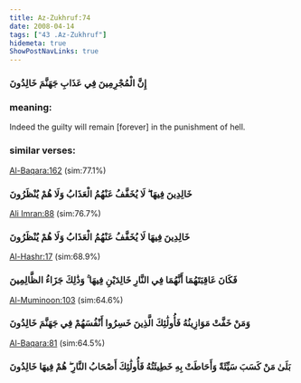 ```yaml
---
title: Az-Zukhruf:74
date: 2008-04-14
tags: ["43 .Az-Zukhruf"]
hidemeta: true 
ShowPostNavLinks: true 
---
```

### إِنَّ الْمُجْرِمِينَ فِي عَذَابِ جَهَنَّمَ خَالِدُونَ
### meaning: 
Indeed the guilty will remain [forever] in the punishment of hell.
### similar verses: 

[Al-Baqara:162](/2/162) (sim:77.1%)

### خَالِدِينَ فِيهَا ۖ لَا يُخَفَّفُ عَنْهُمُ الْعَذَابُ وَلَا هُمْ يُنْظَرُونَ

[Ali Imran:88](/3/88) (sim:76.7%)

### خَالِدِينَ فِيهَا لَا يُخَفَّفُ عَنْهُمُ الْعَذَابُ وَلَا هُمْ يُنْظَرُونَ

[Al-Hashr:17](/59/17) (sim:68.9%)

### فَكَانَ عَاقِبَتَهُمَا أَنَّهُمَا فِي النَّارِ خَالِدَيْنِ فِيهَا ۚ وَذَٰلِكَ جَزَاءُ الظَّالِمِينَ

[Al-Muminoon:103](/23/103) (sim:64.6%)

### وَمَنْ خَفَّتْ مَوَازِينُهُ فَأُولَٰئِكَ الَّذِينَ خَسِرُوا أَنْفُسَهُمْ فِي جَهَنَّمَ خَالِدُونَ

[Al-Baqara:81](/2/81) (sim:64.5%)

### بَلَىٰ مَنْ كَسَبَ سَيِّئَةً وَأَحَاطَتْ بِهِ خَطِيئَتُهُ فَأُولَٰئِكَ أَصْحَابُ النَّارِ ۖ هُمْ فِيهَا خَالِدُونَ
